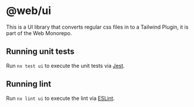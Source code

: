 # @web/ui

This is a UI library that converts regular css files in to a Tailwind Plugin,
it is part of the Web Monorepo.

## Running unit tests

Run `nx test ui` to execute the unit tests via [Jest](https://jestjs.io).

## Running lint

Run `nx lint ui` to execute the lint via [ESLint](https://eslint.org/).
